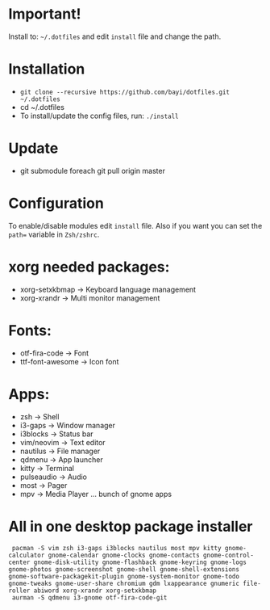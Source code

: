 
# Important!
Install to: `~/.dotfiles` and edit `install` file and change the path. 

# Installation
- `git clone --recursive https://github.com/bayi/dotfiles.git ~/.dotfiles`
- cd ~/.dotfiles
- To install/update the config files, run: `./install`

# Update
- git submodule foreach git pull origin master

# Configuration
To enable/disable modules edit `install` file. Also if you want you can set the `path=` variable in `Zsh/zshrc`.

# xorg needed packages:
 - xorg-setxkbmap   -> Keyboard language management
 - xorg-xrandr      -> Multi monitor management

# Fonts:
 - otf-fira-code    -> Font
 - ttf-font-awesome -> Icon font

# Apps:
 - zsh              -> Shell
 - i3-gaps          -> Window manager
 - i3blocks         -> Status bar
 - vim/neovim       -> Text editor
 - nautilus         -> File manager
 - qdmenu           -> App launcher
 - kitty            -> Terminal
 - pulseaudio       -> Audio
 - most             -> Pager
 - mpv              -> Media Player
 ... bunch of gnome apps

# All in one desktop package installer
```
 pacman -S vim zsh i3-gaps i3blocks nautilus most mpv kitty gnome-calculator gnome-calendar gnome-clocks gnome-contacts gnome-control-center gnome-disk-utility gnome-flashback gnome-keyring gnome-logs gnome-photos gnome-screenshot gnome-shell gnome-shell-extensions gnome-software-packagekit-plugin gnome-system-monitor gnome-todo gnome-tweaks gnome-user-share chromium gdm lxappearance gnumeric file-roller abiword xorg-xrandr xorg-setxkbmap
 aurman -S qdmenu i3-gnome otf-fira-code-git
```
